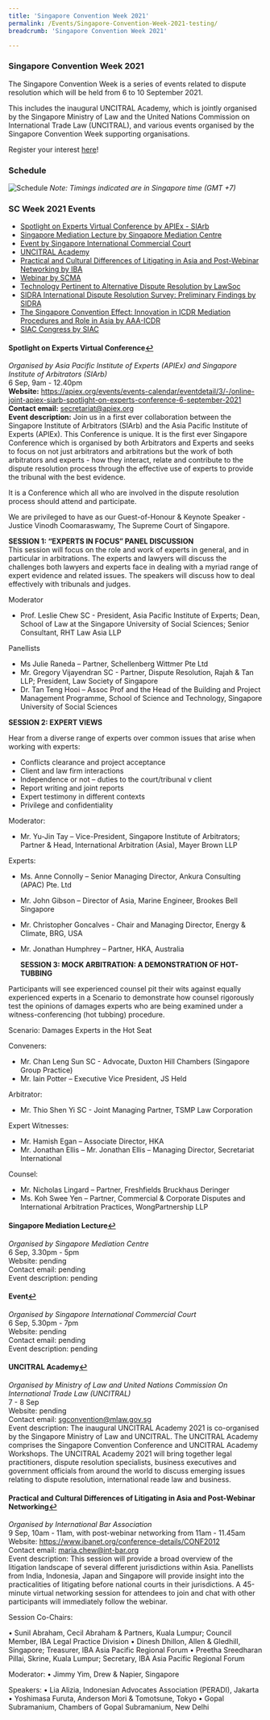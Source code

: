 ```yaml
---
title: 'Singapore Convention Week 2021'
permalink: /Events/Singapore-Convention-Week-2021-testing/
breadcrumb: 'Singapore Convention Week 2021'

---
```


<!--<style>
  .image {width: 720px;}
  .image {max-width: 100%; max-height:100%; object-fit: contain;}
  .image {width: auto; height: auto;}
}         
</style>-->
### **Singapore Convention Week 2021** 
The Singapore Convention Week is a series of events related to dispute resolution which will be held from 6 to 10 September 2021. 

This includes the inaugural UNCITRAL Academy, which is jointly organised by the Singapore Ministry of Law and the United Nations Commission on International Trade Law (UNCITRAL), and various events organised by the Singapore Convention Week supporting organisations.

Register your interest <a href="https://go.gov.sg/sgconvention2021" target="new">here</a>! 

### **Schedule**
  <!--<div class="image">
  <img src="/images/SCMwebsite-ProgramTable-22Jun21-B.jpg"></div>
  -->
  
![Schedule](/images/SCMwebsite-ProgramTable-22Jun21-B.jpg/) 
<i>Note: Timings indicated are in Singapore time (GMT +7)</i>

### **SC Week 2021 Events**
 - <a href="#1" id="ref1">Spotlight on Experts Virtual Conference by APIEx - SIArb</a>
 - <a href="#2" id="ref2">Singapore Mediation Lecture by Singapore Mediation Centre</a>
 - <a href="#3" id="ref3">Event by Singapore International Commercial Court</a>
 - <a href="#4" id="ref4">UNCITRAL Academy</a>
 - <a href="#5" id="ref5">Practical and Cultural Differences of Litigating in Asia and Post-Webinar Networking by IBA</a> 
 - <a href="#6" id="ref6">Webinar by SCMA</a>
 - <a href="#7" id="ref7">Technology Pertinent to Alternative Dispute Resolution by LawSoc</a>
 - <a href="#8" id="ref8">SIDRA International Dispute Resolution Survey: Preliminary Findings by SIDRA</a>
 - <a href="#9" id="ref9">The Singapore Convention Effect: Innovation in ICDR Mediation Procedures and Role in Asia by AAA-ICDR</a>
 - <a href="#10" id="ref10">SIAC Congress by SIAC</a>
 
#### <a name="1"><b>Spotlight on Experts Virtual Conference</b></a><a href="#ref1" title="Return to top">↩</a> ####
  <i>Organised by Asia Pacific Institute of Experts (APIEx) and Singapore Institute of Arbitrators (SIArb)</i>
  <br>6 Sep, 9am - 12.40pm
  <br><b>Website:</b> <a href="https://apiex.org/events/events-calendar/eventdetail/3/-/online-joint-apiex-siarb-spotlight-on-experts-conference-6-september-2021" target="new">https://apiex.org/events/events-calendar/eventdetail/3/-/online-joint-apiex-siarb-spotlight-on-experts-conference-6-september-2021</a>
  <br><b> Contact email:</b> <a href="mailto:secretariat@apiex.org">secretariat@apiex.org</a>
  <br><b>Event description:</b> Join us in a first ever collaboration between the Singapore Institute of Arbitrators (SIArb) and the Asia Pacific Institute of Experts (APIEx).
This Conference is unique. It is the first ever Singapore Conference which is organised by both Arbitrators and Experts and seeks to focus on not just arbitrators and arbitrations but the work of both arbitrators and experts - how they interact, relate and contribute to the dispute resolution process through the effective use of experts to provide the tribunal with the best evidence.
  
It is a Conference which all who are involved in the dispute resolution process should attend and participate.
  
We are privileged to have as our Guest-of-Honour & Keynote Speaker - Justice Vinodh Coomaraswamy, The Supreme Court of Singapore. 
  
<b>SESSION 1: “EXPERTS IN FOCUS” PANEL DISCUSSION</b>
<br>This session will focus on the role and work of experts in general, and in particular in arbitrations.  The experts and lawyers will discuss the challenges both lawyers and experts face in dealing with a myriad range of expert evidence and related issues.  The speakers will discuss how to deal effectively with tribunals and judges. 

Moderator
-	Prof. Leslie Chew SC - President, Asia Pacific Institute of Experts; Dean, School of Law at the Singapore University of Social Sciences; Senior Consultant, RHT Law Asia LLP

Panellists
- Ms Julie Raneda – Partner, Schellenberg Wittmer Pte Ltd
- Mr. Gregory Vijayendran SC - Partner, Dispute Resolution, Rajah & Tan LLP; President, Law Society of Singapore
- Dr. Tan Teng Hooi – Assoc Prof and the Head of the Building and Project Management Programme, School of Science and Technology, Singapore University of Social Sciences 

<b>SESSION 2: EXPERT VIEWS</b> 

Hear from a diverse range of experts over common issues that arise when working with experts:
- Conflicts clearance and project acceptance
- Client and law firm interactions
- Independence or not – duties to the court/tribunal v client
- Report writing and joint reports
- Expert testimony in different contexts
- Privilege and confidentiality

Moderator:
- Mr. Yu-Jin Tay – Vice-President, Singapore Institute of Arbitrators; Partner & Head, International Arbitration (Asia), Mayer Brown LLP

Experts:
- Ms. Anne Connolly – Senior Managing Director, Ankura Consulting (APAC) Pte. Ltd
- Mr. John Gibson – Director of Asia, Marine Engineer, Brookes Bell Singapore
- Mr. Christopher Goncalves - Chair and Managing Director, Energy & Climate, BRG, USA 
- Mr. Jonathan Humphrey – Partner, HKA, Australia

  <b>SESSION 3: MOCK ARBITRATION: A DEMONSTRATION OF HOT-TUBBING</b>
  
Participants will see experienced counsel pit their wits against equally experienced experts in a Scenario to demonstrate how counsel rigorously test the opinions of damages experts who are being examined under a witness-conferencing (hot tubbing) procedure.

Scenario: Damages Experts in the Hot Seat

Conveners:
- Mr. Chan Leng Sun SC - Advocate, Duxton Hill Chambers (Singapore Group Practice) 
-	Mr. Iain Potter – Executive Vice President, JS Held

Arbitrator: 
- Mr. Thio Shen Yi SC  - Joint Managing Partner, TSMP Law Corporation

Expert Witnesses:
- Mr. Hamish Egan – Associate Director, HKA
- Mr. Jonathan Ellis – Mr. Jonathan Ellis – Managing Director, Secretariat International

Counsel:
- Mr. Nicholas Lingard – Partner, Freshfields Bruckhaus Deringer
- Ms. Koh Swee Yen – Partner, Commercial & Corporate Disputes and International Arbitration Practices, WongPartnership LLP

#### <a name="2"><b>Singapore Mediation Lecture</b></a><a href="#ref2" title="Return to top">↩</a> ####
  <i>Organised by Singapore Mediation Centre</i>
  <br>6 Sep, 3.30pm - 5pm
  <br>Website: pending
  <br> Contact email: pending
  <br> Event description: pending
  
#### <a name="3"><b>Event</b></a><a href="#ref3" title="Return to top">↩</a> ####
  <i>Organised by Singapore International Commercial Court</i>
  <br>6 Sep, 5.30pm - 7pm
  <br>Website: pending
  <br> Contact email: pending
  <br> Event description: pending
  
#### <a name="4"><b>UNCITRAL Academy</b></a><a href="#ref4" title="Return to top">↩</a> ####
  <i>Organised by Ministry of Law and United Nations Commission On International Trade Law (UNCITRAL)</i>
  <br>7 - 8 Sep
  <br>Website: pending
  <br>Contact email: <a href="mailto:sgconvention@mlaw.gov.sg">sgconvention@mlaw.gov.sg</a>
  <br>Event description: The inaugural UNCITRAL Academy 2021 is co-organised by the Singapore Ministry of Law and UNCITRAL. The UNCITRAL Academy comprises the Singapore Convention Conference and UNCITRAL Academy Workshops. The UNCITRAL Academy 2021 will bring together legal practitioners, dispute resolution specialists, business executives and government officials from around the world to discuss emerging issues relating to dispute resolution, international reade law and business.    
  
#### <a name="5"><b>Practical and Cultural Differences of Litigating in Asia and Post-Webinar Networking</b></a><a href="#ref5" title="Return to top">↩</a> ####
  <i>Organised by International Bar Association</i>
  <br>9 Sep, 10am - 11am, with post-webinar networking from 11am - 11.45am
  <br>Website: <a href="https://www.ibanet.org/conference-details/CONF2012" target="new">https://www.ibanet.org/conference-details/CONF2012</a>
  <br>Contact email: <a href="mailto:maria.chew@int-bar.org">maria.chew@int-bar.org</a>
  <br>Event description: This session will provide a broad overview of the litigation landscape of several different jurisdictions within Asia. Panellists from India, Indonesia, Japan and Singapore will provide insight into the practicalities of litigating before national courts in their jurisdictions. A 45-minute virtual networking session for attendees to join and chat with other participants will immediately follow the webinar.
 
Session Co-Chairs:
 
•	Sunil Abraham, Cecil Abraham & Partners, Kuala Lumpur; Council Member, IBA Legal Practice Division
•	Dinesh Dhillon, Allen & Gledhill, Singapore; Treasurer, IBA Asia Pacific Regional Forum
•	Preetha Sreedharan Pillai, Skrine, Kuala Lumpur; Secretary, IBA Asia Pacific Regional Forum
 
Moderator:
•	Jimmy Yim, Drew & Napier, Singapore
 
Speakers:
•	Lia Alizia, Indonesian Advocates Association (PERADI), Jakarta
•	Yoshimasa Furuta, Anderson Mori & Tomotsune, Tokyo
•	Gopal Subramanium, Chambers of Gopal Subramanium, New Delhi
  
  
